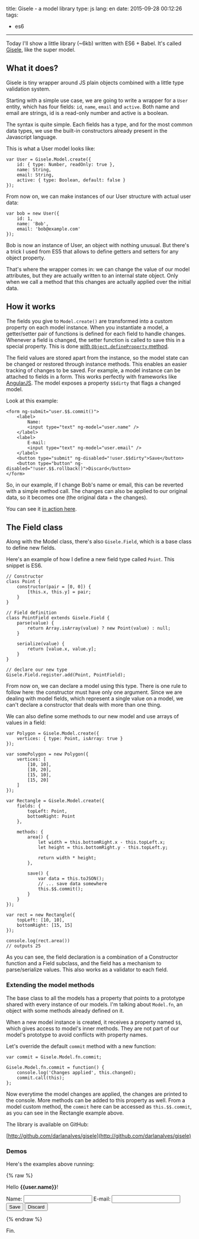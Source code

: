 title: Gisele - a model library
type: js
lang: en
date: 2015-09-28 00:12:26
tags:
- es6
---

Today I'll show a little library (~6kb) written with ES6 + Babel. It's called [Gisele](https://github.com/darlanalves/gisele), like the super model.

<!-- more -->

## What it does?

Gisele is tiny wrapper around JS plain objects combined with a little type validation system.

Starting with a simple use case, we are going to write a wrapper for a `User` entity, which has four fields: `id`, `name`, `email` and `active`. Both name and email are strings, id is a read-only number and active is a boolean.

The syntax is quite simple. Each fields has a type, and for the most common data types, we use the built-in constructors already present in the Javascript language.

This is what a User model looks like:

```
var User = Gisele.Model.create({
    id: { type: Number, readOnly: true },
    name: String,
    email: String,
    active: { type: Boolean, default: false }
});
```

From now on, we can make instances of our User structure with actual user data:

```
var bob = new User({
    id: 1,
    name: 'Bob',
    email: 'bob@example.com'
});
```

Bob is now an instance of User, an object with nothing unusual. But there's a trick I used from ES5 that allows to define getters and setters for any object property.

That's where the wrapper comes in: we can change the value of our model attributes, but they are actually written to an internal state object. Only when we call a method that this changes are actually applied over the initial data.

## How it works

The fields you give to `Model.create()` are transformed into a custom property on each model instance. When you instantiate a model, a getter/setter pair of functions is defined for each field to handle changes. Whenever a field is changed, the setter function is called to save this in a special property. This is done [with `Object.defineProperty` method](https://developer.mozilla.org/en-US/docs/Web/JavaScript/Reference/Global_Objects/Object/defineProperty).

The field values are stored apart from the instance, so the model state can be changed or restored through instance methods. This enables an easier tracking of changes to be saved. For example, a model instance can be attached to fields in a form. This works perfectly with frameworks like [AngularJS](https://angular.io/). The model exposes a property `$$dirty` that flags a changed model.

Look at this example:

```
<form ng-submit="user.$$.commit()">
    <label>
        Name:
        <input type="text" ng-model="user.name" />
    </label>
    <label>
        E-mail:
        <input type="text" ng-model="user.email" />
    </label>
    <button type="submit" ng-disabled="!user.$$dirty">Save</button>
    <button type="button" ng-disabled="!user.$$.rollback()">Discard</button>
</form>
```

So, in our example, if I change Bob's name or email, this can be reverted with a simple method call. The changes can also be applied to our original data, so it becomes one (the original data + the changes).

You can see it [in action here](http://embed.plnkr.co/LoelLSh54ZEzmSopSU7F/preview).

## The Field class

Along with the Model class, there's also `Gisele.Field`, which is a base class to define new fields.

Here's an example of how I define a new field type called `Point`. This snippet is ES6.

```
// Constructor
class Point {
    constructor(pair = [0, 0]) {
        [this.x, this.y] = pair;
    }
}

// Field definition
class PointField extends Gisele.Field {
    parse(value) {
        return Array.isArray(value) ? new Point(value) : null;
    }

    serialize(value) {
        return [value.x, value.y];
    }
}

// declare our new type
Gisele.Field.register.add(Point, PointField);
```

From now on, we can declare a model using this type. There is one rule to follow here: the constructor must have only one argument. Since we are dealing with model fields, which represent a single value on a model, we can't declare a constructor that deals with more than one thing.

We can also define some methods to our new model and use arrays of values in a field:

```
var Polygon = Gisele.Model.create({
    vertices: { type: Point, isArray: true }
});

var somePolygon = new Polygon({
    vertices: [
        [10, 10],
        [10, 20],
        [15, 10],
        [15, 20]
    ]
});

var Rectangle = Gisele.Model.create({
    fields: {
        topLeft: Point,
        bottomRight: Point
    },

    methods: {
        area() {
            let width = this.bottomRight.x - this.topLeft.x;
            let height = this.bottomRight.y - this.topLeft.y;

            return width * height;
        },

        save() {
            var data = this.toJSON();
            // ... save data somewhere
            this.$$.commit();
        }
    }
});

var rect = new Rectangle({
    topLeft: [10, 10],
    bottomRight: [15, 15]
});

console.log(rect.area())
// outputs 25

```

As you can see, the field declaration is a combination of a Constructor function and a Field subclass, and the field has a mechanism to parse/serialize values. This also works as a validator to each field.

### Extending the model methods

The base class to all the models has a property that points to a prototype shared with every instance of our models. I'm talking about `Model.fn`, an object with some methods already defined on it.

When a new model instance is created, it receives a property named `$$`, which gives access to model's inner methods. They are not part of our model's prototype to avoid conflicts with property names.

Let's override the default `commit` method with a new function:

```
var commit = Gisele.Model.fn.commit;

Gisele.Model.fn.commit = function() {
    console.log('Changes applied', this.changed);
    commit.call(this);
};

```

Now everytime the model changes are applied, the changes are printed to the console. More methods can be added to this property as well. From a model custom method, the `commit` here can be accessed as `this.$$.commit`, as you can see in the Rectangle example above.

The library is available on GitHub:

[http://github.com/darlanalves/gisele](http://github.com/darlanalves/gisele)

### Demos

Here's the examples above running:

{% raw %}

<div data-app="test" ng-controller="TestCtrl">
    <p>Hello <b>{{user.name}}</b>!</p>
    <form ng-submit="user.$$.commit()" class="form">
        <div class="form-group">
            <label class="form-label">
                Name:
            </label>
            <input type="text" ng-model="user.name" class="form-control" />
            <label class="form-label">
                E-mail:
            </label>
            <input type="text" ng-model="user.email" class="form-control" />
        </div>
        <div class="form-group">
            <button class="btn btn-primary" type="submit" ng-disabled="!user.$$dirty">Save</button>
            <button class="btn btn-default" type="button" ng-click="!user.$$.rollback()" ng-disabled="!user.$$dirty">Discard</button>
        </div>
    </form>
</div>
<script data-src="https://cdn.rawgit.com/darlanalves/gisele/v0.1.1/dist/gisele.js"></script>
<script data-src="/post_files/177b217cf0-Gisele-a-model-library.js"></script>

{% endraw %}

Fin.